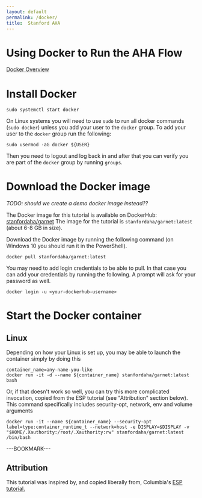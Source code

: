```yaml
---
layout: default
permalink: /docker/
title:  Stanford AHA
---
```

# Using Docker to Run the AHA Flow

[Docker Overview](https://docs.docker.com/guides/docker-overview/)

# Install Docker

```
sudo systemctl start docker
```

On Linux systems you will need to use `sudo` to run all docker commands (`sudo docker`) unless you add your user to the `docker` group. To add your user to the `docker` group run the following:
```
sudo usermod -aG docker ${USER}
```

Then you need to logout and log back in and after that you can verify you are part of the `docker` group by running `groups`.

# Download the Docker image

<i>TODO: should we create a demo docker image instead??</i>

The Docker image for this tutorial is available on DockerHub:
<a href=https://hub.docker.com/r/stanfordaha/garnet/>stanfordaha/garnet</a>
The image for the tutorial is `stanfordaha/garnet:latest` (about 6-8 GB in size).

Download the Docker image by running the following command (on Windows 10 you should run it in the PowerShell).
```
docker pull stanfordaha/garnet:latest
```
You may need to add login credentials to be able to pull. In that case you can add your credentials by running the following. A prompt will ask for your password as well.
```
docker login -u <your-dockerhub-username>
```

# Start the Docker container

## Linux

Depending on how your Linux is set up, you may be able to launch the container simply by doing this
```
container_name=any-name-you-like
docker run -it -d --name ${container_name} stanfordaha/garnet:latest bash
```

Or, if that doesn't work so well, you can try this more complicated invocation, copied from the ESP tutorial (see "Attribution" section below). This command specifically includes security-opt, network, env and volume arguments
```
docker run -it --name ${container_name} --security-opt label=type:container_runtime_t --network=host -e DISPLAY=$DISPLAY -v "$HOME/.Xauthority:/root/.Xauthority:rw" stanfordaha/garnet:latest /bin/bash
```



---BOOKMARK---

## Attribution

This tutorial was inspired by, and copied liberally from, Columbia's <a href=https://esp.cs.columbia.edu/tutorials/isca2024/docker/>ESP tutorial.</a>



